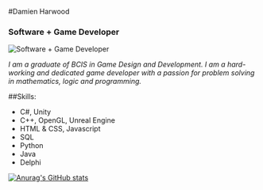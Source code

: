 #Damien Harwood
### Software + Game Developer
![Software + Game Developer](https://vulth-01.github.io/unity_shape.png)

*I am a graduate of BCIS in Game Design and Development. I am a hard-working and dedicated game developer with a passion for problem solving in mathematics, logic and programming.*

##Skills: 
- C#, Unity
- C++, OpenGL, Unreal Engine
- HTML & CSS, Javascript
- SQL
- Python
- Java
- Delphi

[![Anurag's GitHub stats](https://github-readme-stats.vercel.app/api?username=vulth01)](https://github.com/anuraghazra/github-readme-stats)
